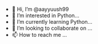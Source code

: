 - 👋 Hi, I’m @aayyuush99
- 👀 I’m interested in Python...
- 🌱 I’m currently learning Python...
- 💞️ I’m looking to collaborate on ...
- 📫 How to reach me ...

<!---
aayyuush99/aayyuush99 is a ✨ special ✨ repository because its `README.md` (this file) appears on your GitHub profile.
You can click the Preview link to take a look at your changes.
--->
